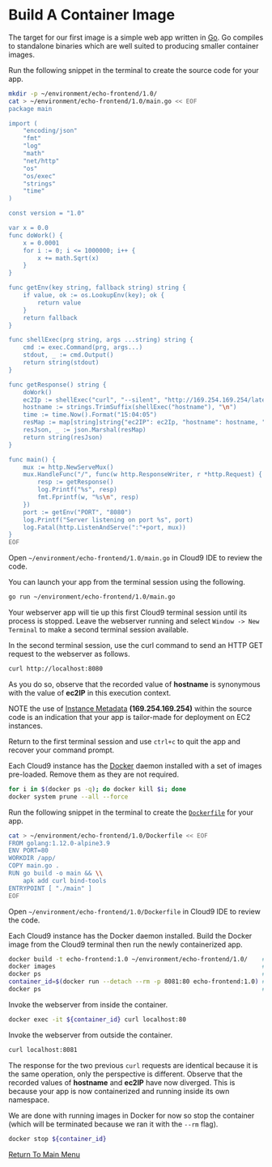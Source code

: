 # Build A Container Image

The target for our first image is a simple web app written in [Go](https://go.dev/).
Go compiles to standalone binaries which are well suited to producing smaller container images.

Run the following snippet in the terminal to create the source code for your app.
```bash
mkdir -p ~/environment/echo-frontend/1.0/
cat > ~/environment/echo-frontend/1.0/main.go << EOF
package main

import (
    "encoding/json"
    "fmt"
    "log"
    "math"
    "net/http"
    "os"
    "os/exec"
    "strings"
    "time"
)

const version = "1.0"

var x = 0.0
func doWork() {
    x = 0.0001
    for i := 0; i <= 1000000; i++ {
        x += math.Sqrt(x)
    }
}

func getEnv(key string, fallback string) string {
    if value, ok := os.LookupEnv(key); ok {
        return value
    }
    return fallback
}

func shellExec(prg string, args ...string) string {
    cmd := exec.Command(prg, args...)
    stdout, _ := cmd.Output()
    return string(stdout)
}

func getResponse() string {
    doWork()
    ec2Ip := shellExec("curl", "--silent", "http://169.254.169.254/latest/meta-data/local-ipv4")
    hostname := strings.TrimSuffix(shellExec("hostname"), "\n")
    time := time.Now().Format("15:04:05")
    resMap := map[string]string{"ec2IP": ec2Ip, "hostname": hostname, "time": time, "version": version}
    resJson, _ := json.Marshal(resMap)
    return string(resJson)
}

func main() {
    mux := http.NewServeMux()
    mux.HandleFunc("/", func(w http.ResponseWriter, r *http.Request) {
        resp := getResponse()
        log.Printf("%s", resp)
        fmt.Fprintf(w, "%s\n", resp)
    })
    port := getEnv("PORT", "8080")
    log.Printf("Server listening on port %s", port)
    log.Fatal(http.ListenAndServe(":"+port, mux))
}
EOF
```

Open `~/environment/echo-frontend/1.0/main.go` in Cloud9 IDE to review the code.

You can launch your app from the terminal session using the following.
```bash
go run ~/environment/echo-frontend/1.0/main.go
```

Your webserver app will tie up this first Cloud9 terminal session until its process is stopped.
Leave the webserver running and select `Window -> New Terminal` to make a second terminal session available.

In the second terminal session, use the curl command to send an HTTP GET request to the webserver as follows.
```bash
curl http://localhost:8080
```

As you do so, observe that the recorded value of **hostname** is synonymous with the value of **ec2IP** in this execution context.

NOTE the use of [Instance Metadata](https://docs.aws.amazon.com/AWSEC2/latest/UserGuide/ec2-instance-metadata.html) **(169.254.169.254)** within the source code is an indication that your app is tailor-made for deployment on EC2 instances.

Return to the first terminal session and use `ctrl+c` to quit the app and recover your command prompt.

Each Cloud9 instance has the [Docker](https://en.wikipedia.org/wiki/Docker_(software)) daemon installed with a set of images pre-loaded. Remove them as they are not required.
```bash
for i in $(docker ps -q); do docker kill $i; done
docker system prune --all --force
```

Run the following snippet in the terminal to create the [`Dockerfile`](https://docs.docker.com/engine/reference/builder/) for your app.
```bash
cat > ~/environment/echo-frontend/1.0/Dockerfile << EOF
FROM golang:1.12.0-alpine3.9
ENV PORT=80
WORKDIR /app/
COPY main.go .
RUN go build -o main && \\
    apk add curl bind-tools
ENTRYPOINT [ "./main" ]
EOF
```

Open `~/environment/echo-frontend/1.0/Dockerfile` in Cloud9 IDE to review the code.

Each Cloud9 instance has the Docker daemon installed. Build the Docker image from the Cloud9 terminal then run the newly containerized app.
```bash
docker build -t echo-frontend:1.0 ~/environment/echo-frontend/1.0/    # build the container image
docker images                                                         # see what you produced
docker ps                                                             # nothing running ...
container_id=$(docker run --detach --rm -p 8081:80 echo-frontend:1.0) # ask docker to instantiate a single container as a background process
docker ps                                                             # ... now one container running
```

Invoke the webserver from inside the container.
```bash
docker exec -it ${container_id} curl localhost:80
```

Invoke the webserver from outside the container.
```bash
curl localhost:8081
```

The response for the two previous `curl` requests are identical because it is the same operation, only the perspective is different.
Observe that the recorded values of **hostname** and **ec2IP** have now diverged.
This is because your app is now containerized and running inside its own namespace.

We are done with running images in Docker for now so stop the container (which will be terminated because we ran it with the `--rm` flag).
```bash
docker stop ${container_id}
```

[Return To Main Menu](/README.md)
